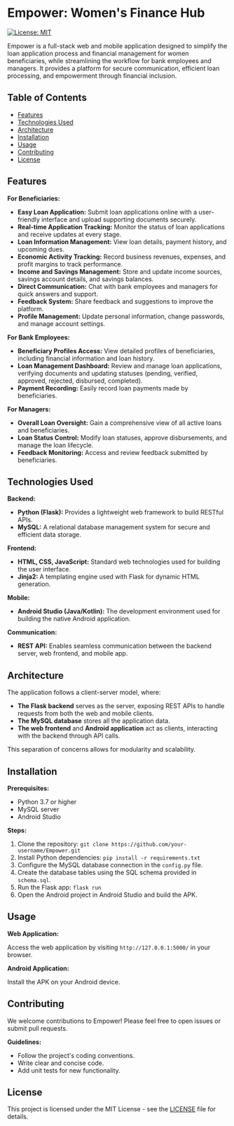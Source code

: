 # Empower: Women's Finance Hub

[![License: MIT](https://img.shields.io/badge/License-MIT-yellow.svg)](https://opensource.org/licenses/MIT)

Empower is a full-stack web and mobile application designed to simplify the loan application process and financial management for women beneficiaries, while streamlining the workflow for bank employees and managers.  It provides a platform for secure communication, efficient loan processing, and empowerment through financial inclusion.

## Table of Contents

* [Features](#features)
* [Technologies Used](#technologies-used)
* [Architecture](#architecture)
* [Installation](#installation)
* [Usage](#usage)
* [Contributing](#contributing)
* [License](#license)

## Features

**For Beneficiaries:**

* **Easy Loan Application:**  Submit loan applications online with a user-friendly interface and upload supporting documents securely.
* **Real-time Application Tracking:** Monitor the status of loan applications and receive updates at every stage.
* **Loan Information Management:** View loan details, payment history, and upcoming dues.
* **Economic Activity Tracking:** Record business revenues, expenses, and profit margins to track performance. 
* **Income and Savings Management:** Store and update income sources, savings account details, and savings balances. 
* **Direct Communication:** Chat with bank employees and managers for quick answers and support. 
* **Feedback System:** Share feedback and suggestions to improve the platform.
* **Profile Management:**  Update personal information, change passwords, and manage account settings.

**For Bank Employees:**

* **Beneficiary Profiles Access:** View detailed profiles of beneficiaries, including financial information and loan history.
* **Loan Management Dashboard:**  Review and manage loan applications, verifying documents and updating statuses (pending, verified, approved, rejected, disbursed, completed).
* **Payment Recording:**  Easily record loan payments made by beneficiaries. 

**For Managers:**

* **Overall Loan Oversight:**  Gain a comprehensive view of all active loans and beneficiaries.
* **Loan Status Control:** Modify loan statuses, approve disbursements, and manage the loan lifecycle.
* **Feedback Monitoring:** Access and review feedback submitted by beneficiaries.

## Technologies Used

**Backend:**

* **Python (Flask):**  Provides a lightweight web framework to build RESTful APIs.
* **MySQL:** A relational database management system for secure and efficient data storage.

**Frontend:**

* **HTML, CSS, JavaScript:**  Standard web technologies used for building the user interface.
* **Jinja2:** A templating engine used with Flask for dynamic HTML generation.

**Mobile:**

* **Android Studio (Java/Kotlin):** The development environment used for building the native Android application. 

**Communication:**

* **REST API:** Enables seamless communication between the backend server, web frontend, and mobile app.

## Architecture

The application follows a client-server model, where:

* **The Flask backend** serves as the server, exposing REST APIs to handle requests from both the web and mobile clients.
* **The MySQL database** stores all the application data.
* **The web frontend** and **Android application** act as clients, interacting with the backend through API calls.

This separation of concerns allows for modularity and scalability.

## Installation

**Prerequisites:**

* Python 3.7 or higher
* MySQL server
* Android Studio

**Steps:**

1. Clone the repository: `git clone https://github.com/your-username/Empower.git`
2. Install Python dependencies: `pip install -r requirements.txt`
3. Configure the MySQL database connection in the `config.py` file.
4. Create the database tables using the SQL schema provided in `schema.sql`.
5. Run the Flask app: `flask run` 
6. Open the Android project in Android Studio and build the APK.

## Usage

**Web Application:** 

Access the web application by visiting `http://127.0.0.1:5000/` in your browser.

**Android Application:**

Install the APK on your Android device. 

## Contributing

We welcome contributions to Empower!  Please feel free to open issues or submit pull requests.

**Guidelines:**

* Follow the project's coding conventions.
* Write clear and concise code.
* Add unit tests for new functionality.

## License

This project is licensed under the MIT License - see the [LICENSE](LICENSE) file for details.
